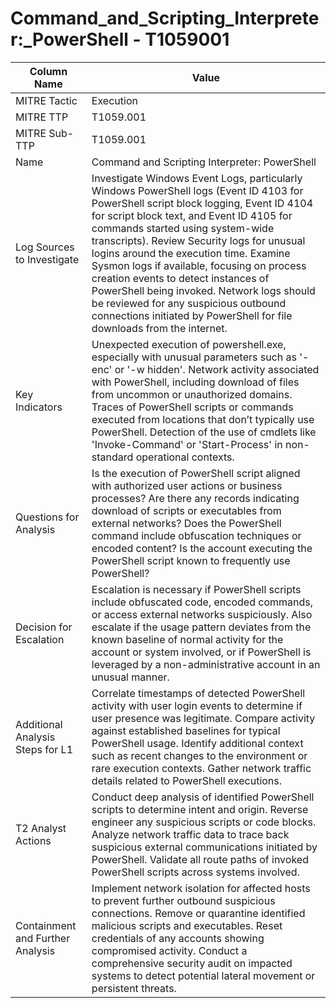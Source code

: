 # Command_and_Scripting_Interpreter:_PowerShell - T1059001

| Column Name | Value |
|-------------|-------|
| MITRE Tactic | Execution |
| MITRE TTP | T1059.001 |
| MITRE Sub-TTP | T1059.001 |
| Name | Command and Scripting Interpreter: PowerShell |
| Log Sources to Investigate | Investigate Windows Event Logs, particularly Windows PowerShell logs (Event ID 4103 for PowerShell script block logging, Event ID 4104 for script block text, and Event ID 4105 for commands started using system-wide transcripts). Review Security logs for unusual logins around the execution time. Examine Sysmon logs if available, focusing on process creation events to detect instances of PowerShell being invoked. Network logs should be reviewed for any suspicious outbound connections initiated by PowerShell for file downloads from the internet. |
| Key Indicators | Unexpected execution of powershell.exe, especially with unusual parameters such as '-enc' or '-w hidden'. Network activity associated with PowerShell, including download of files from uncommon or unauthorized domains. Traces of PowerShell scripts or commands executed from locations that don’t typically use PowerShell. Detection of the use of cmdlets like 'Invoke-Command' or 'Start-Process' in non-standard operational contexts. |
| Questions for Analysis | Is the execution of PowerShell script aligned with authorized user actions or business processes? Are there any records indicating download of scripts or executables from external networks? Does the PowerShell command include obfuscation techniques or encoded content? Is the account executing the PowerShell script known to frequently use PowerShell? |
| Decision for Escalation | Escalation is necessary if PowerShell scripts include obfuscated code, encoded commands, or access external networks suspiciously. Also escalate if the usage pattern deviates from the known baseline of normal activity for the account or system involved, or if PowerShell is leveraged by a non-administrative account in an unusual manner. |
| Additional Analysis Steps for L1 | Correlate timestamps of detected PowerShell activity with user login events to determine if user presence was legitimate. Compare activity against established baselines for typical PowerShell usage. Identify additional context such as recent changes to the environment or rare execution contexts. Gather network traffic details related to PowerShell executions. |
| T2 Analyst Actions | Conduct deep analysis of identified PowerShell scripts to determine intent and origin. Reverse engineer any suspicious scripts or code blocks. Analyze network traffic data to trace back suspicious external communications initiated by PowerShell. Validate all route paths of invoked PowerShell scripts across systems involved. |
| Containment and Further Analysis | Implement network isolation for affected hosts to prevent further outbound suspicious connections. Remove or quarantine identified malicious scripts and executables. Reset credentials of any accounts showing compromised activity. Conduct a comprehensive security audit on impacted systems to detect potential lateral movement or persistent threats. |
